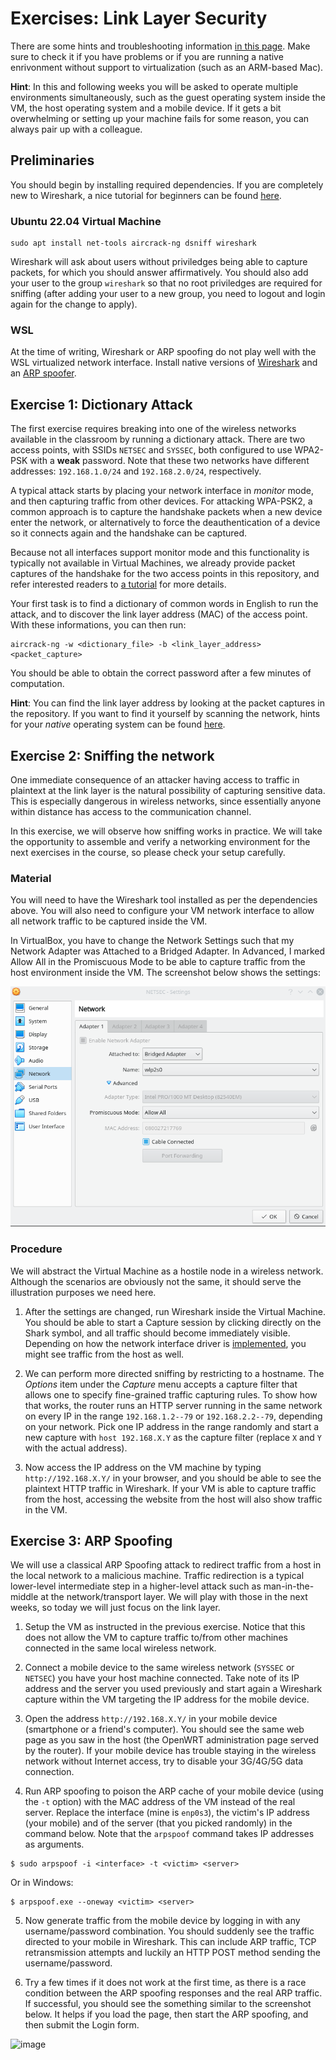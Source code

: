 # Exercises: Link Layer Security

There are some hints and troubleshooting information [in this page](hints.md). Make sure to check it if you have problems or if you are running a native enrivonment without support to virtualization (such as an ARM-based Mac). 

**Hint**: In this and following weeks you will be asked to operate multiple environments simultaneously, such as the guest operating system inside the VM, the host operating system and a mobile device. If it gets a bit overwhelming or setting up your machine fails for some reason, you can always pair up with a colleague.

## Preliminaries

You should begin by installing required dependencies. If you are completely new to Wireshark, a nice tutorial for beginners can be found [here](https://www.youtube.com/watch?v=TkCSr30UojM).

### Ubuntu 22.04 Virtual Machine

```
sudo apt install net-tools aircrack-ng dsniff wireshark
```

Wireshark will ask about users without priviledges being able to capture packets, for which you should answer affirmatively. You should also add your user to the group `wireshark` so that no root priviledges are required for sniffing (after adding your user to a new group, you need to logout and login again for the change to apply).

### WSL

At the time of writing, Wireshark or ARP spoofing do not play well with the WSL virtualized network interface. Install native versions of [Wireshark](https://www.wireshark.org/download.html) and an [ARP spoofer](https://github.com/alandau/arpspoof).

## Exercise 1: Dictionary Attack

The first exercise requires breaking into one of the wireless networks available in the classroom by running a dictionary attack.
There are two access points, with SSIDs `NETSEC` and `SYSSEC`, both configured to use WPA2-PSK with a **weak** password.
Note that these two networks have different addresses: `192.168.1.0/24` and `192.168.2.0/24`, respectively.

A typical attack starts by placing your network interface in _monitor_ mode, and then capturing traffic from other devices.
For attacking WPA-PSK2, a common approach is to capture the handshake packets when a new device enter the network, or alternatively to force the deauthentication of a device so it connects again and the handshake can be captured.

Because not all interfaces support monitor mode and this functionality is typically not available in Virtual Machines, we already provide packet captures of the handshake for the two access points in this repository, and refer interested readers to [a tutorial](https://www.aircrack-ng.org/doku.php?id=cracking_wpa) for more details.

Your first task is to find a dictionary of common words in English to run the attack, and to discover the link layer address (MAC) of the access point.
With these informations, you can then run:

```
aircrack-ng -w <dictionary_file> -b <link_layer_address> <packet_capture>
```

You should be able to obtain the correct password after a few minutes of computation.

**Hint**: You can find the link layer address by looking at the packet captures in the repository. If you want to find it yourself by scanning the network, hints for your _native_ operating system can be found [here](hints.md).

## Exercise 2: Sniffing the network

One immediate consequence of an attacker having access to traffic in plaintext at the link layer is the natural possibility of capturing sensitive data. This is especially dangerous in wireless networks, since essentially anyone within distance has access to the communication channel.

In this exercise, we will observe how sniffing works in practice. We will take the opportunity to assemble and verify a networking environment for the next exercises in the course, so please check your setup carefully.

### Material

You will need to have the Wireshark tool installed as per the dependencies above.
You will also need to configure your VM network interface to allow all network traffic to be captured inside the VM.

In VirtualBox, you have to change the Network Settings such that my Network Adapter was Attached to a Bridged Adapter. In Advanced, I marked Allow All in the Promiscuous Mode to be able to capture traffic from the host environment inside the VM. The screenshot below shows the settings:

![VirtualBox network configuration](vb-network.png)

### Procedure

We will abstract the Virtual Machine as a hostile node in a wireless network. Although the scenarios are obviously not the same, it should serve the illustration purposes we need here.

1. After the settings are changed, run Wireshark inside the Virtual Machine. You should be able to start a Capture session by clicking directly on the Shark symbol, and all traffic should become immediately visible. Depending on how the network interface driver is [implemented](https://www.virtualbox.org/manual/ch06.html#network_bridged), you might see traffic from the host as well.

2. We can perform more directed sniffing by restricting to a hostname. The _Options_ item under the _Capture_ menu accepts a capture filter that allows one to specify fine-grained traffic capturing rules.
To show how that works, the router runs an HTTP server running in the same network on every IP in the range `192.168.1.2--79` or `192.168.2.2--79`, depending on your network.
Pick one IP address in the range randomly and start a new capture with `host 192.168.X.Y` as the capture filter (replace `X` and `Y` with the actual address).

3. Now access the IP address on the VM machine by typing `http://192.168.X.Y/` in your browser, and you should be able to see the plaintext HTTP traffic in Wireshark. If your VM is able to capture traffic from the host, accessing the website from the host will also show traffic in the VM.

## Exercise 3: ARP Spoofing

We will use a classical ARP Spoofing attack to redirect traffic from a host in the local network to a malicious machine. Traffic redirection is a typical lower-level intermediate step in a higher-level attack such as man-in-the-middle at the network/transport layer. We will play with those in the next weeks, so today we will just focus on the link layer.

1. Setup the VM as instructed in the previous exercise. Notice that this does not allow the VM to capture traffic to/from other machines connected in the same local wireless network.

2. Connect a mobile device to the same wireless network (`SYSSEC` or `NETSEC`) you have your host machine connected. Take note of its IP address and the server you used previously and start again a Wireshark capture within the VM targeting the IP address for the mobile device.

3. Open the address `http://192.168.X.Y/` in your mobile device (smartphone or a friend's computer). You should see the same web page as you saw in the host (the OpenWRT administration page served by the router). If your mobile device has trouble staying in the wireless network without Internet access, try to disable your 3G/4G/5G data connection.

4. Run ARP spoofing to poison the ARP cache of your mobile device (using the `-t` option) with the MAC address of the VM instead of the real server. Replace the interface (mine is `enp0s3`), the victim's IP address (your mobile) and of the server (that you picked randomly) in the command below. Note that the `arpspoof` command takes IP addresses as arguments.

```
$ sudo arpspoof -i <interface> -t <victim> <server>
```
Or in Windows:

```
$ arpspoof.exe --oneway <victim> <server>
```

5. Now generate traffic from the mobile device by logging in with any username/password combination. You should suddenly see the traffic directed to your mobile in Wireshark.
This can include ARP traffic, TCP retransmission attempts and luckily an HTTP POST method sending the username/password.

6. Try a few times if it does not work at the first time, as there is a race condition between the ARP spoofing responses and the real ARP traffic. If successful, you should see the something similar to the screenshot below. It helps if you load the page, then start the ARP spoofing, and then submit the Login form.

![image](https://user-images.githubusercontent.com/5369810/135161121-8879b20a-8ae0-4bb5-abaa-431015ce3351.png)
